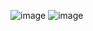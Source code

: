 ![image](https://user-images.githubusercontent.com/58285947/231386512-3dbcfb32-7314-4449-8ec4-a56f5944eba0.png)
![image](https://user-images.githubusercontent.com/58285947/231386560-85068649-f677-4efa-a09c-7fa0da80b67e.png)
